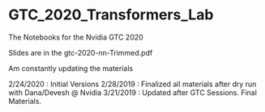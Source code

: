 # GTC_2020_Transformers_Lab
The Notebooks for the Nvidia GTC 2020

Slides are in the gtc-2020-nn-Trimmed.pdf

Am constantly updating the materials

2/24/2020 : Initial Versions
2/28/2019 : Finalized all materials after dry run with Dana/Devesh @ Nvidia
3/21/2019 : Updated after GTC Sessions. Final Materials.
